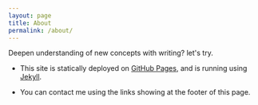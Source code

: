```yaml
---
layout: page
title: About
permalink: /about/
---
```


Deepen understanding of new concepts with writing? let's try.

* This site is statically deployed on [GitHub Pages](https://pages.github.com/), and is running using 
[Jekyll](https://jekyllrb.com/).

* You can contact me using the links showing at the footer of this page.
